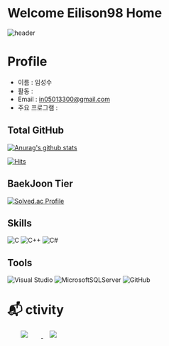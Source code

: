 Welcome Eilison98 Home
======================
![header](https://capsule-render.vercel.app/api?type=Waving&color=auto&height=300&section=header&text=Eilison's&nbsp;PROFILE&fontSize=100)

Profile
=======
* 이름 : 임성수
* 활동 :
* Email : in05013300@gmail.com
* 주요 프로그램 :


Total GitHub
-------------
[![Anurag's github stats](https://github-readme-stats.vercel.app/api?username=Eilison98&show_icons=ture&theme=synthwave)](https://github.com/anuraghazra/github-readme-stats)

[![Hits](https://hits.seeyoufarm.com/api/count/incr/badge.svg?url=https%3A%2F%2Fgithub.com%2FEilison98&count_bg=%238366D4&title_bg=%23379A9C&icon=reddit.svg&icon_color=%23E7E7E7&title=hits&edge_flat=false)](https://hits.seeyoufarm.com)

BaekJoon Tier
----
[![Solved.ac
Profile](http://mazassumnida.wtf/api/v2/generate_badge?boj=in3300)](https://solved.ac/in3300)

Skills
-------------
![C](https://img.shields.io/badge/c-%2300599C.svg?style=for-the-badge&logo=c&logoColor=white)	![C++](https://img.shields.io/badge/c++-%2300599C.svg?style=for-the-badge&logo=c%2B%2B&logoColor=white) ![C#](https://img.shields.io/badge/c%23-%23239120.svg?style=for-the-badge&logo=c-sharp&logoColor=white)

Tools
-----
![Visual Studio](https://img.shields.io/badge/Visual%20Studio-5C2D91.svg?style=for-the-badge&logo=visual-studio&logoColor=white) ![MicrosoftSQLServer](https://img.shields.io/badge/Microsoft%20SQL%20Sever-CC2927?style=for-the-badge&logo=microsoft%20sql%20server&logoColor=white) ![GitHub](https://img.shields.io/badge/github-%23121011.svg?style=for-the-badge&logo=github&logoColor=white)

:mailbox_with_mail: ctivity
===========================
<a href="https://www.instagram.com/accounts/login/?next=/eiliso.n">
    <img 
        src="http://img.shields.io/badge/-Instagram-black?style=flat&logo=Instagram&link=https://instagram.com/alpox.dev/"
        style="height : auto; margin-left : 30px; margin-right : 30px;"/>
</a>
<a href="https://snder.tistory.com">
    <img 
        src="http://img.shields.io/badge/-Tistory-655ced?style=flat&logo=github&link=https://snder.tistory.com"
        style="height : auto; margin-left : 15px; margin-right : 15px;"/>
</a>
